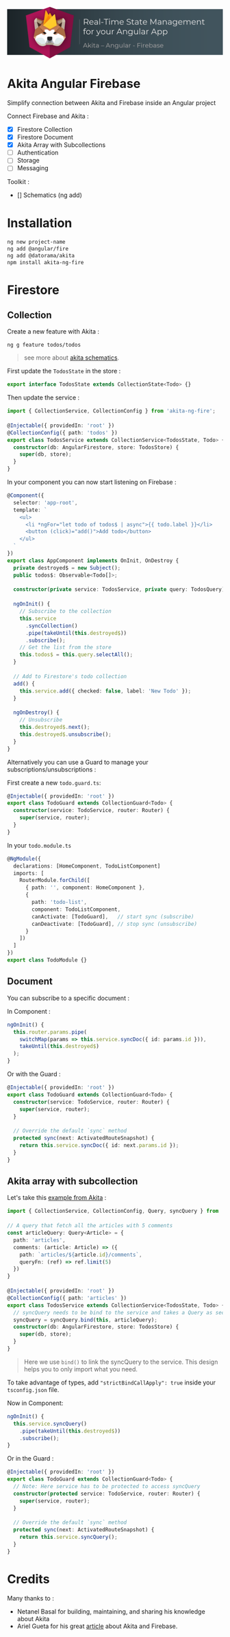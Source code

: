 ![akita-ng-fire](./doc/akita-ng-fire.png)

# Akita Angular Firebase
Simplify connection between Akita and Firebase inside an Angular project

Connect Firebase and Akita : 
- [x] Firestore Collection
- [x] Firestore Document
- [x] Akita Array with Subcollections
- [ ] Authentication
- [ ] Storage
- [ ] Messaging

Toolkit : 
- [] Schematics (ng add)

# Installation

```
ng new project-name
ng add @angular/fire
ng add @datorama/akita
npm install akita-ng-fire
```

# Firestore

## Collection
Create a new feature with Akita : 
```
ng g feature todos/todos
```
> see more about [akita schematics](https://github.com/datorama/akita-schematics).

First update the `TodosState` in the store : 
```typescript
export interface TodosState extends CollectionState<Todo> {}
```

Then update the service : 
```typescript
import { CollectionService, CollectionConfig } from 'akita-ng-fire';

@Injectable({ providedIn: 'root' })
@CollectionConfig({ path: 'todos' })
export class TodosService extends CollectionService<TodosState, Todo> {
  constructor(db: AngularFirestore, store: TodosStore) {
    super(db, store);
  }
}
```

In your component you can now start listening on Firebase : 
```typescript
@Component({
  selector: 'app-root',
  template: `
    <ul>
      <li *ngFor="let todo of todos$ | async">{{ todo.label }}</li>
      <button (click)="add()">Add todo</button>
    </ul>
  `
})
export class AppComponent implements OnInit, OnDestroy {
  private destroyed$ = new Subject();
  public todos$: Observable<Todo[]>;

  constructor(private service: TodosService, private query: TodosQuery) {}

  ngOnInit() {
    // Subscribe to the collection
    this.service
      .syncCollection()
      .pipe(takeUntil(this.destroyed$))
      .subscribe();
    // Get the list from the store
    this.todos$ = this.query.selectAll();
  }

  // Add to Firestore's todo collection
  add() {
    this.service.add({ checked: false, label: 'New Todo' });
  }

  ngOnDestroy() {
    // Unsubscribe
    this.destroyed$.next();
    this.destroyed$.unsubscribe();
  }
}
```

Alternatively you can use a Guard to manage your subscriptions/unsubscriptions : 

First create a new `todo.guard.ts`: 
```typescript
@Injectable({ providedIn: 'root' })
export class TodoGuard extends CollectionGuard<Todo> {
  constructor(service: TodoService, router: Router) {
    super(service, router);
  }
}
```

In your `todo.module.ts`
```typescript
@NgModule({
  declarations: [HomeComponent, TodoListComponent]
  imports: [
    RouterModule.forChild([
      { path: '', component: HomeComponent },
      {
        path: 'todo-list',
        component: TodoListComponent,
        canActivate: [TodoGuard],   // start sync (subscribe)
        canDeactivate: [TodoGuard], // stop sync (unsubscribe)
      }
    ])
  ]
})
export class TodoModule {}
```

## Document
You can subscribe to a specific document : 

In Component : 
```typescript
ngOnInit() {
  this.router.params.pipe(
    switchMap(params => this.service.syncDoc({ id: params.id })),
    takeUntil(this.destroyed$)
  );
}
```

Or with the Guard : 
```typescript
@Injectable({ providedIn: 'root' })
export class TodoGuard extends CollectionGuard<Todo> {
  constructor(service: TodoService, router: Router) {
    super(service, router);
  }

  // Override the default `sync` method
  protected sync(next: ActivatedRouteSnapshot) {
    return this.service.syncDoc({ id: next.params.id });
  }
}
```

## Akita array with subcollection
Let's take this [example from Akita](https://netbasal.gitbook.io/akita/general/state-array-utils) :

```typescript
import { CollectionService, CollectionConfig, Query, syncQuery } from 'akita-ng-fire';

// A query that fetch all the articles with 5 comments
const articleQuery: Query<Article> = {
  path: 'articles',
  comments: (article: Article) => ({
    path: `articles/${article.id}/comments`,
    queryFn: (ref) => ref.limit(5)
  })
}

@Injectable({ providedIn: 'root' })
@CollectionConfig({ path: 'articles' })
export class TodosService extends CollectionService<TodosState, Todo> {
  // syncQuery needs to be bind to the service and takes a Query as second argument
  syncQuery = syncQuery.bind(this, articleQuery);
  constructor(db: AngularFirestore, store: TodosStore) {
    super(db, store);
  }
}
```
> Here we use `bind()` to link the syncQuery to the service. This design helps you to only import what you need.

To take advantage of types, add `"strictBindCallApply": true` inside your `tsconfig.json` file.


Now in Component: 
```typescript
ngOnInit() {
  this.service.syncQuery()
    .pipe(takeUntil(this.destroyed$))
    .subscribe();
}
```

Or in the Guard : 
```typescript
@Injectable({ providedIn: 'root' })
export class TodoGuard extends CollectionGuard<Todo> {
  // Note: Here service has to be protected to access syncQuery
  constructor(protected service: TodoService, router: Router) {
    super(service, router);
  }

  // Override the default `sync` method
  protected sync(next: ActivatedRouteSnapshot) {
    return this.service.syncQuery();
  }
}
```

# Credits
Many thanks to : 
- Netanel Basal for building, maintaining, and sharing his knowledge about Akita
- Ariel Gueta for his great [article](https://dev.to/arielgueta/getting-started-with-akita-and-firebase-3pe2) about Akita and Firebase.
